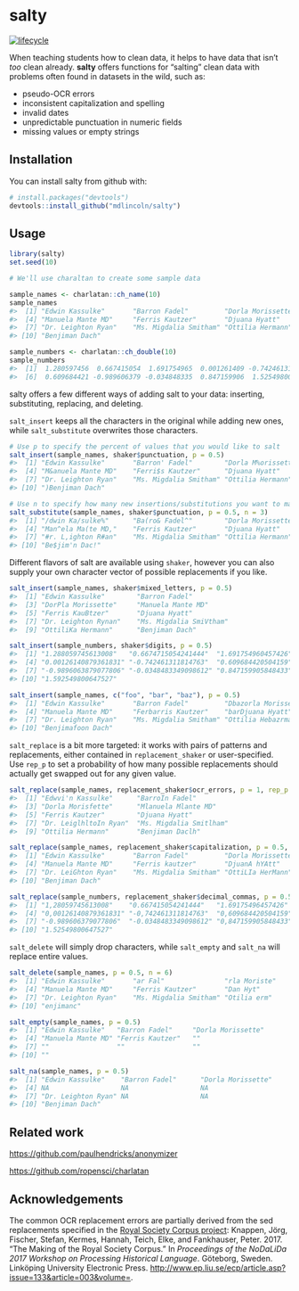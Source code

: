 <!-- README.md is generated from README.Rmd. Please edit that file -->

# salty

[![lifecycle](https://img.shields.io/badge/lifecycle-experimental-orange.svg)](https://www.tidyverse.org/lifecycle/#experimental)

When teaching students how to clean data, it helps to have data that
isn’t *too* clean already. **salty** offers functions for “salting”
clean data with problems often found in datasets in the wild, such as:

  - pseudo-OCR errors
  - inconsistent capitalization and spelling
  - invalid dates
  - unpredictable punctuation in numeric fields
  - missing values or empty strings

## Installation

You can install salty from github with:

``` r
# install.packages("devtools")
devtools::install_github("mdlincoln/salty")
```

## Usage

``` r
library(salty)
set.seed(10)

# We'll use charaltan to create some sample data

sample_names <- charlatan::ch_name(10)
sample_names
#>  [1] "Edwin Kassulke"       "Barron Fadel"         "Dorla Morissette"    
#>  [4] "Manuela Mante MD"     "Ferris Kautzer"       "Djuana Hyatt"        
#>  [7] "Dr. Leighton Ryan"    "Ms. Migdalia Smitham" "Ottilia Hermann"     
#> [10] "Benjiman Dach"

sample_numbers <- charlatan::ch_double(10)
sample_numbers
#>  [1]  1.280597456  0.667415054  1.691754965  0.001261409 -0.742461312
#>  [6]  0.609684421 -0.989606379 -0.034848335  0.847159906  1.525498006
```

salty offers a few different ways of adding salt to your data:
inserting, substituting, replacing, and deleting.

`salt_insert` keeps all the characters in the original while adding new
ones, while `salt_substitute` overwrites those characters.

``` r
# Use p to specify the percent of values that you would like to salt
salt_insert(sample_names, shaker$punctuation, p = 0.5)
#>  [1] "Edwin Kassulke"       "Barron' Fadel"        "Dorla M%orissette"   
#>  [4] "M&anuela Mante MD"    "Ferri$s Kautzer"      "Djuana Hyatt"        
#>  [7] "Dr. Leighton Ryan"    "Ms. Migdalia Smitham" "Ottilia Hermann"     
#> [10] ")Benjiman Dach"

# Use n to specify how many new insertions/substitutions you want to make to selected values
salt_substitute(sample_names, shaker$punctuation, p = 0.5, n = 3)
#>  [1] "/dwin Ka/sulke%"      "Ba(ro& Fadel^"        "Dorla Morissette"    
#>  [4] "Man^ela Ma(te MD,"    "Ferris Kautzer"       "Djuana Hyatt"        
#>  [7] "#r. L,ighton R#an"    "Ms. Migdalia Smitham" "Ottilia Hermann"     
#> [10] "Be$jim'n Dac!"
```

Different flavors of salt are available using `shaker`, however you can
also supply your own character vector of possible replacements if you
like.

``` r
salt_insert(sample_names, shaker$mixed_letters, p = 0.5)
#>  [1] "Edwin Kassulke"        "Barron Fadel"         
#>  [3] "DorPla Morissette"     "Manuela Mante MD"     
#>  [5] "Ferris KauBtzer"       "Djuana Hyatt"         
#>  [7] "Dr. Leighton Rynan"    "Ms. Migdalia SmiVtham"
#>  [9] "OttiliKa Hermann"      "Benjiman Dach"

salt_insert(sample_numbers, shaker$digits, p = 0.5)
#>  [1] "1.288059745613008"   "0.6674715054241444"  "1.691754960457426"  
#>  [4] "0.00126140879361831" "-0.742461311814763"  "0.609684420504159"  
#>  [7] "-0.9896063879077806" "-0.0348483349098612" "0.847159905848433"  
#> [10] "1.592549800647527"

salt_insert(sample_names, c("foo", "bar", "baz"), p = 0.5)
#>  [1] "Edwin Kassulke"       "Barron Fadel"         "Dbazorla Morissette" 
#>  [4] "Manuela Mante MD"     "Ferbarris Kautzer"    "barDjuana Hyatt"     
#>  [7] "Dr. Leighton Ryan"    "Ms. Migdalia Smitham" "Ottilia Hebazrmann"  
#> [10] "Benjimafoon Dach"
```

`salt_replace` is a bit more targeted: it works with pairs of patterns
and replacements, either contained in `replacement_shaker` or
user-specified. Use `rep_p` to set a probability of how many possible
replacements should actually get swapped out for any given
value.

``` r
salt_replace(sample_names, replacement_shaker$ocr_errors, p = 1, rep_p = 1)
#>  [1] "Edwvi'n Kassulke"      "BarroIn Fadel"        
#>  [3] "Dorla Morisfette"      "Mlanuela Mlante MD"   
#>  [5] "Ferris Kautzer"        "Djuana Hyatt"         
#>  [7] "Dr. LeiglhltoIn Ryan"  "Ms. Migdalia Smitlham"
#>  [9] "Ottilia Hermann"       "Benjiman Daclh"

salt_replace(sample_names, replacement_shaker$capitalization, p = 0.5, rep_p = 0.2)
#>  [1] "Edwin Kassulke"       "Barron Fadel"         "Dorla Morissette"    
#>  [4] "Manuela Mante MD"     "Ferris kautzer"       "DjuanA hYAtt"        
#>  [7] "Dr. LeiGhton Ryan"    "Ms. Migdalia Smitham" "OttiLIa HerMann"     
#> [10] "Benjiman Dach"

salt_replace(sample_numbers, replacement_shaker$decimal_commas, p = 0.5, rep_p = 1)
#>  [1] "1,28059745613008"    "0.667415054241444"   "1.69175496457426"   
#>  [4] "0,00126140879361831" "-0,742461311814763"  "0,609684420504159"  
#>  [7] "-0.989606379077806"  "-0.0348483349098612" "0,847159905848433"  
#> [10] "1.52549800647527"
```

`salt_delete` will simply drop characters, while `salt_empty` and
`salt_na` will replace entire values.

``` r
salt_delete(sample_names, p = 0.5, n = 6)
#>  [1] "Edwin Kassulke"       "ar Fal"               "rla Moriste"         
#>  [4] "Manuela Mante MD"     "Ferris Kautzer"       "Dan Hyt"             
#>  [7] "Dr. Leighton Ryan"    "Ms. Migdalia Smitham" "Otilia erm"          
#> [10] "enjimanc"

salt_empty(sample_names, p = 0.5)
#>  [1] "Edwin Kassulke"   "Barron Fadel"     "Dorla Morissette"
#>  [4] "Manuela Mante MD" "Ferris Kautzer"   ""                
#>  [7] ""                 ""                 ""                
#> [10] ""

salt_na(sample_names, p = 0.5)
#>  [1] "Edwin Kassulke"    "Barron Fadel"      "Dorla Morissette" 
#>  [4] NA                  NA                  NA                 
#>  [7] "Dr. Leighton Ryan" NA                  NA                 
#> [10] "Benjiman Dach"
```

## Related work

<https://github.com/paulhendricks/anonymizer>

<https://github.com/ropensci/charlatan>

## Acknowledgements

The common OCR replacement errors are partially derived from the sed
replacements specified in the [Royal Society Corpus
project](http://fedora.clarin-d.uni-saarland.de/rsc/access.html):
Knappen, Jörg, Fischer, Stefan, Kermes, Hannah, Teich, Elke, and
Fankhauser, Peter. 2017. “The Making of the Royal Society Corpus.” In
*Proceedings of the NoDaLiDa 2017 Workshop on Processing Historical
Language*. Göteborg, Sweden. Linköping University Electronic Press.
<http://www.ep.liu.se/ecp/article.asp?issue=133&article=003&volume=>.
